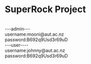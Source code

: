 <h1>SuperRock Project</h1>
 <br/>
---admin---<br />
username:mooni@aut.ac.nz <br />
password:B692q9Usd3r69uD<br />
---user----<br />
username:johnny@aut.ac.nz<br />
password:B692q9Usd3r69uD<br />
